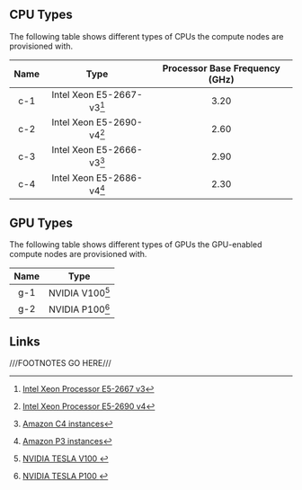 ## CPU Types

The following table shows different types of CPUs the compute nodes are provisioned with.

| Name  | Type                      | Processor Base Frequency (GHz) |
| :---: | :---:                     | :---:                          |
| c-1   | Intel Xeon E5-2667-v3[^1] | 3.20                           |
| c-2   | Intel Xeon E5-2690-v4[^2] | 2.60                           |
| c-3   | Intel Xeon E5-2666-v3[^3] | 2.90                           |
| c-4   | Intel Xeon E5-2686-v4[^4] | 2.30                           | 




## GPU Types

The following table shows different types of GPUs the GPU-enabled compute nodes are provisioned with.

| Name  | Type            |
| :---: | :---:           |
| g-1   | NVIDIA V100[^5] |
| g-2   | NVIDIA P100[^6] |


## Links

[^1]: [Intel Xeon Processor E5-2667 v3](https://ark.intel.com/products/83361/Intel-Xeon-Processor-E5-2667-v3-20M-Cache-3-20-GHz-)

[^2]: [Intel Xeon Processor E5-2690 v4](https://ark.intel.com/products/91770/Intel-Xeon-Processor-E5-2690-v4-35M-Cache-2-60-GHz-)

[^3]: [Amazon C4 instances](https://aws.amazon.com/ec2/instance-types/)

[^4]: [Amazon P3 instances](https://aws.amazon.com/ec2/instance-types/)

[^5]: [NVIDIA TESLA V100 ](https://www.nvidia.com/en-us/data-center/tesla-v100/)

[^6]: [NVIDIA TESLA P100 ](https://www.nvidia.com/en-us/data-center/tesla-p100/)

///FOOTNOTES GO HERE///
